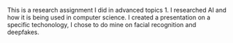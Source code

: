 This is a research assignment I did in advanced topics 1. I researched AI and how it is being used in computer science. I created a presentation on a specific techonology, I chose to do mine on facial recognition and deepfakes.
